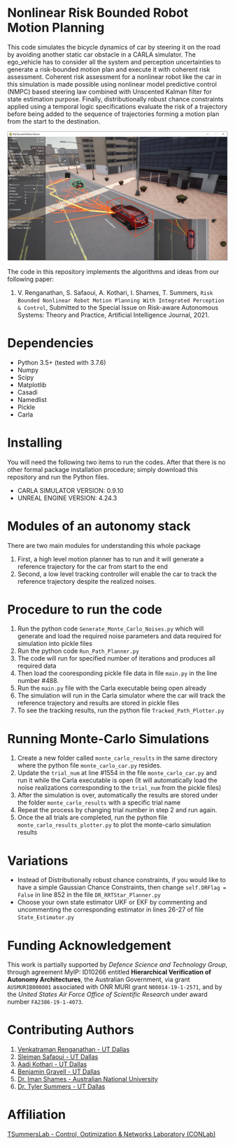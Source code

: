 # Nonlinear Risk Bounded Robot Motion Planning
This code simulates the bicycle dynamics of car by steering it on the road by avoiding another static car obstacle in a CARLA simulator. The ego_vehicle has to consider all the system and perception uncertainties to generate a risk-bounded motion plan and execute it with coherent risk assessment. Coherent risk assessment for a nonlinear robot like the car in this simulation is made possible using nonlinear model predictive control (NMPC) based steering law combined with Unscented Kalman filter for state estimation purpose. Finally, distributionally robust chance constraints applied using a temporal logic specifications evaluate the risk of a trajectory before being added to the sequence of trajectories forming a motion plan from the start to the destination.

[![Motion Planning Using Carla Simulator](https://github.com/TSummersLab/Risk_Bounded_Nonlinear_Robot_Motion_Planning/blob/main/risk_bounded_planning/Figures/carla_tree_path.PNG)](https://www.youtube.com/embed/KpyWXRZ-wSI)

The code in this repository implements the algorithms and ideas from our following paper:
1. V. Renganathan, S. Safaoui, A. Kothari, I. Shames, T. Summers, `Risk Bounded Nonlinear Robot Motion Planning With Integrated Perception & Control`, Submitted to the Special Issue on Risk-aware Autonomous Systems: Theory and Practice, Artificial Intelligence Journal, 2021.

# Dependencies
- Python 3.5+ (tested with 3.7.6)
- Numpy
- Scipy
- Matplotlib
- Casadi
- Namedlist
- Pickle
- Carla


# Installing
You will need the following two items to run the codes. After that there is no other formal package installation procedure; simply download this repository and run the Python files.
- CARLA SIMULATOR VERSION: 0.9.10
- UNREAL ENGINE VERSION: 4.24.3

# Modules of an autonomy stack
There are two main modules for understanding this whole package
1. First, a high level motion planner has to run and it will generate a reference trajectory for the car from start to the end
2. Second, a low level tracking controller will enable the car to track the reference trajectory despite the realized noises.

# Procedure to run the code
1. Run the python code `Generate_Monte_Carlo_Noises.py` which will generate and load the required noise parameters and data required for simulation into pickle files
2. Run the python code `Run_Path_Planner.py`
3. The code will run for specified number of iterations and produces all required data
4. Then load the cooresponding pickle file data in file `main.py` in the line number #488.
5. Run the `main.py` file with the Carla executable being open already
6. The simulation will run in the Carla simulator where the car will track the reference trajectory and results are stored in pickle files
7. To see the tracking results, run the python file `Tracked_Path_Plotter.py`

# Running Monte-Carlo Simulations

1. Create a new folder called `monte_carlo_results` in the same directory where the python file `monte_carlo_car.py` resides.
1. Update the `trial_num` at line #1554 in the file `monte_carlo_car.py` and run it while the Carla executable is open (It will automatically load the noise realizations corresponding to the `trial_num` from the pickle files)
1. After the simulation is over, automatically the results are stored under the folder `monte_carlo_results` with a specific trial name
1. Repeat the process by changing trial number in step 2 and run again.
1. Once the all trials are completed, run the python file `monte_carlo_results_plotter.py` to plot the monte-carlo simulation results 

# Variations
- Instead of Distributionally robust chance constraints, if you would like to have a simple Gaussian Chance Constraints, then change 
```self.DRFlag = False``` in line 852 in the file `DR_RRTStar_Planner.py`
- Choose your own state estimator UKF or EKF by commenting and uncommenting the corresponding estimator in lines 26-27 of file `State_Estimator.py`

# Funding Acknowledgement
This work is partially supported by *Defence Science and Technology Group*, through agreement MyIP: ID10266 entitled **Hierarchical Verification of Autonomy Architectures**, the Australian Government, via grant `AUSMURIB000001` associated with ONR MURI grant `N00014-19-1-2571`, and by the *United States Air Force Office of Scientific Research* under award number `FA2386-19-1-4073`.

# Contributing Authors
1. [Venkatraman Renganathan - UT Dallas](https://github.com/venkatramanrenganathan)
2. [Sleiman Safaoui - UT Dallas](https://github.com/The-SS)
3. [Aadi Kothari - UT Dallas](https://github.com/Aadi0902)
4. [Benjamin Gravell - UT Dallas](https://github.com/BenGravell)
5. [Dr. Iman Shames - Australian National University](https://imanshames.blog)
6. [Dr. Tyler Summers - UT Dallas](https://github.com/tsummers)

# Affiliation
[TSummersLab - Control, Optimization & Networks Laboratory (CONLab)](https://github.com/TSummersLab)
